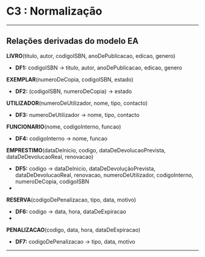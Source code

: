 # C3 : Normalização

---

## Relações derivadas do modelo EA

**LIVRO**(titulo, autor, codigoISBN, anoDePublicacao, edicao, genero)
- **DF1:** codigoISBN →  titulo, autor, anoDePublicacao, edicao, genero

**EXEMPLAR**(numeroDeCopia, codigoISBN, estado)
- **DF2:** (codigoISBN, numeroDeCopia) → estado

**UTILIZADOR**(numeroDeUtilizador, nome, tipo, contacto)
- **DF3:** numeroDeUtilizador →  nome, tipo, contacto

**FUNCIONARIO**(nome, codigoInterno, funcao)
- **DF4:** codigoInterno →  nome, funcao

**EMPRESTIMO**(dataDeInicio, codigo, dataDeDevolucaoPrevista, dataDeDevolucaoReal, renovacao)
- **DF5:** codigo → dataDeInicio, dataDeDevoluçãoPrevista, dataDeDevolucaoReal, renovacao, numeroDeUtilizador, codigoInterno, numeroDeCopia, codigoISBN
- 
**RESERVA**(codigoDePenalizacao, tipo, data, motivo)
- **DF6:** codigo → data, hora, dataDeExpiracao
- 
**PENALIZACAO**(codigo, data, hora, dataDeExpiracao)
- **DF7:** codigoDePenalizacao → tipo, data, motivo

---
